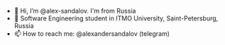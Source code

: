 - 👋 Hi, I’m @alex-sandalov. I'm from Russia
- 👾 Software Engineering student in ITMO University, Saint-Petersburg, Russia
- 📫 How to reach me: @alexandersandalov (telegram)
